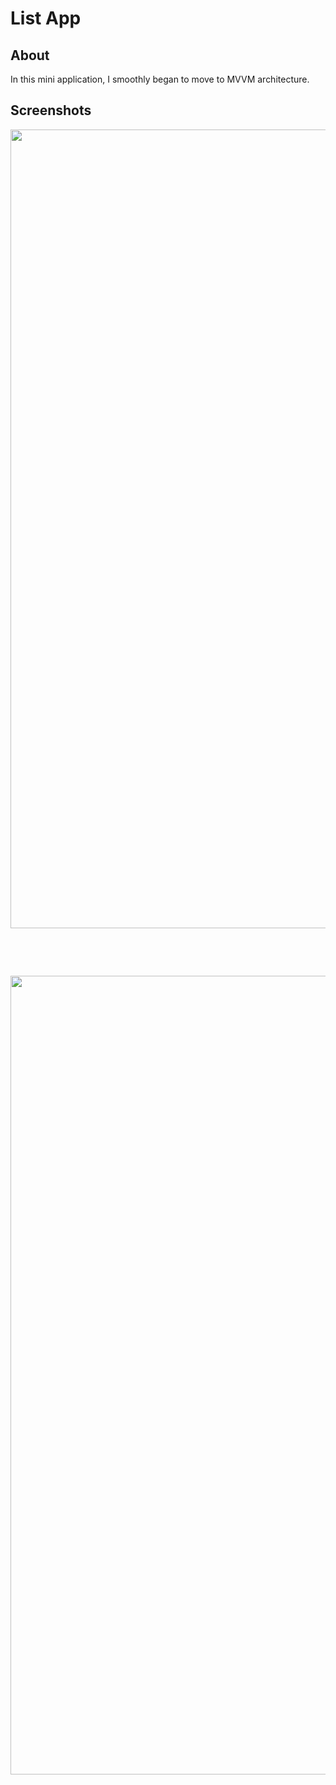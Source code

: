 # List App

## About
In this mini application, I smoothly began to move to MVVM architecture.

## Screenshots

<p align="center">

<img src="https://user-images.githubusercontent.com/94106586/203631814-e7e7d07a-274a-4656-8fc5-972be474dad7.png" width=590 height=1278>  

</p>

<p>&nbsp;</p>
<p>&nbsp;</p>

<p align="center">

<img src="https://user-images.githubusercontent.com/94106586/203631826-079ca9bc-3471-4761-bb60-e36e3eb50f3e.png" width=590 height=1278>  

</p>

<p>&nbsp;</p>
<p>&nbsp;</p>
